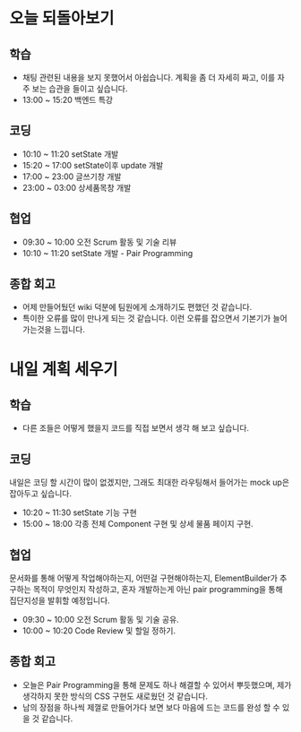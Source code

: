 # 오늘 되돌아보기
## 학습
* 채팅 관련된 내용을 보지 못했어서 아쉽습니다. 계획을 좀 더 자세히 짜고, 이를 자주 보는 습관을 들이고 싶습니다.
* 13:00 ~ 15:20 백엔드 특강

## 코딩
* 10:10 ~ 11:20 setState 개발
* 15:20 ~ 17:00 setState이후 update 개발
* 17:00 ~ 23:00 글쓰기창 개발
* 23:00 ~ 03:00 상세품목창 개발

## 협업
* 09:30 ~ 10:00 오전 Scrum 활동 및 기술 리뷰
* 10:10 ~ 11:20 setState 개발 - Pair Programming

## 종합 회고
* 어제 만들어뒀던 wiki 덕분에 팀원에게 소개하기도 편했던 것 같습니다.
* 특이한 오류를 많이 만나게 되는 것 같습니다. 이런 오류를 잡으면서 기본기가 늘어가는것을 느낍니다.

# 내일 계획 세우기
## 학습
* 다른 조들은 어떻게 했을지 코드를 직접 보면서 생각 해 보고 싶습니다.

## 코딩
내일은 코딩 할 시간이 많이 없겠지만, 그래도 최대한 라우팅해서 들어가는 mock up은 잡아두고 싶습니다.
* 10:20 ~ 11:30 setState 기능 구현
* 15:00 ~ 18:00 각종 전체 Component 구현 및 상세 물품 페이지 구현.

## 협업
문서화를 통해 어떻게 작업해야하는지, 어떤걸 구현해야하는지, ElementBuilder가 추구하는 목적이 무엇인지 작성하고,
혼자 개발하는게 아닌 pair programming을 통해 집단지성을 발휘할 예정입니다.
* 09:30 ~ 10:00 오전 Scrum 활동 및 기술 공유.
* 10:00 ~ 10:20 Code Review 및 할일 정하기.

## 종합 회고
* 오늘은 Pair Programming을 통해 문제도 하나 해결할 수 있어서 뿌듯했으며, 제가 생각하지 못한 방식의 CSS 구현도 새로웠던 것 같습니다.
* 남의 장점을 하나씩 제껄로 만들어가다 보면 보다 마음에 드는 코드를 완성 할 수 있을 것 같습니다.